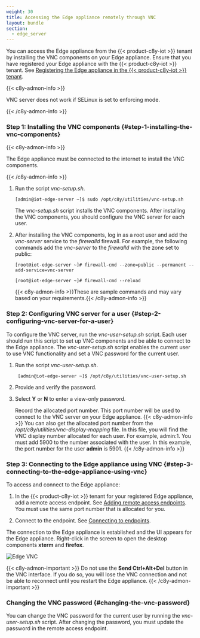 ```yaml
---
weight: 30
title: Accessing the Edge appliance remotely through VNC
layout: bundle
section:
  - edge_server
---
```


You can access the Edge appliance from the {{< product-c8y-iot >}} tenant by installing the VNC components on your Edge appliance. Ensure that you have registered your Edge appliance with the {{< product-c8y-iot >}} tenant. See [Registering the Edge appliance in the {{< product-c8y-iot >}} tenant](/edge/remote-connectivity/#registering-the-edge-appliance-in-the-cumulocity-iot-tenant).

{{< c8y-admon-info >}}

VNC server does not work if SELinux is set to enforcing mode.

{{< /c8y-admon-info >}}

### Step 1: Installing the VNC components {#step-1-installing-the-vnc-components}

{{< c8y-admon-info >}}

The Edge appliance must be connected to the internet to install the VNC components.

{{< /c8y-admon-info >}}

1. Run the script *vnc-setup.sh*.

   `[admin@iot-edge-server ~]$ sudo /opt/c8y/utilities/vnc-setup.sh`

   The *vnc-setup.sh* script installs the VNC components. After installing the VNC components, you should configure the VNC server for each user.

2. After installing the VNC components, log in as a root user and add the *vnc-server* service to the *firewalld* firewall. For example, the following commands add the *vnc-server* to the *firewalld* with the zone set to public:

   `[root@iot-edge-server ~]# firewall-cmd --zone=public --permanent --add-service=vnc-server`

   `[root@iot-edge-server ~]# firewall-cmd --reload`

    {{< c8y-admon-info >}}These are sample commands and may vary based on your requirements.{{< /c8y-admon-info >}}

### Step 2: Configuring VNC server for a user {#step-2-configuring-vnc-server-for-a-user}

To configure the VNC server, run the *vnc-user-setup.sh* script. Each user should run this script to set up VNC components and be able to connect to the Edge appliance. The *vnc-user-setup.sh* script enables the current user to use VNC functionality and set a VNC password for the current user.

1. Run the script *vnc-user-setup.sh*.

   ` [admin@iot-edge-server ~]$ /opt/c8y/utilities/vnc-user-setup.sh`

2. Provide and verify the password.

3. Select **Y** or **N** to enter a view-only password.

    Record the allocated port number. This port number will be used to connect to the VNC server on your Edge appliance.
{{< c8y-admon-info >}}
You can also get the allocated port number from the */opt/c8y/utilities/vnc-display-mapping* file. In this file, you will find the VNC display number allocated for each user. For example, admin:1. You must add 5900 to the number associated with the user. In this example, the port number for the user **admin** is 5901.
{{< /c8y-admon-info >}}

### Step 3: Connecting to the Edge appliance using VNC {#step-3-connecting-to-the-edge-appliance-using-vnc}

To access and connect to the Edge appliance:

1. In the {{< product-c8y-iot >}} tenant for your registered Edge appliance, add a remote access endpoint. See [Adding remote access endpoints](/cloud-remote-access/using-cloud-remote-access/#adding-remote-access-endpoints-via-vnc). You must use the same port number that is allocated for you.

2. Connect to the endpoint. See [Connecting to endpoints](/cloud-remote-access/using-cloud-remote-access/#connecting-to-endpoints).

The connection to the Edge appliance is established and the UI appears for the Edge appliance. Right-click in the screen to open the desktop components **xterm** and **firefox**.

<img src="/images/edge/edge-vnc-gui-screen.png" alt="Edge VNC" style="max-width: 75%">

{{< c8y-admon-important >}}
Do not use the **Send Ctrl+Alt+Del** button in the VNC interface. If you do so, you will lose the VNC connection and not be able to reconnect until you restart the Edge appliance.
{{< /c8y-admon-important >}}

### Changing the VNC password {#changing-the-vnc-password}

You can change the VNC password for the current user by running the *vnc-user-setup.sh* script. After changing the password, you must update the password in the remote access endpoint.
